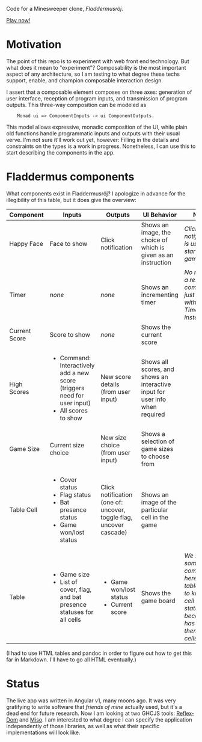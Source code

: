 Code for a Minesweeper clone, *Fladdermusröj*.

[Play now\!](https://chreekat.net/fladdermus)

# Motivation

The point of this repo is to experiment with web front end technology. But what
does it mean to "experiment"? Composability is the most important aspect of any
architecture, so I am testing to what degree these techs support, enable, and
champion composable interaction design.

I assert that a composable element composes on three axes: generation of
user interface, reception of program inputs, and transmission of program
outputs. This three-way composition can be modeled as

        Monad ui => ComponentInputs -> ui ComponentOutputs.

This model allows expressive, monadic composition of the UI, while plain old
functions handle programmatic inputs and outputs with their usual verve. I'm not
sure it'll work out yet, however: Filling in the details and constraints on the
types is a work in progress. Nonetheless, I can use this to start describing
the components in the app.

# Fladdermus components

What components exist in Fladdermusröj? I apologize in advance for the
illegibility of this table, but it does give the overview:

<table>
  <thead>
    <tr class="header">
      <th>Component
      <th>Inputs
      <th>Outputs
      <th>UI Behavior
      <th>Notes
  <tbody>
    <tr class="odd">
      <td>Happy Face
      <td>Face to show
      <td>Click notification
      <td>Shows an image, the choice of which is given as an
      instruction
      <td><i>Click notification is used to start a new game</i>
    <tr class="even">
      <td>Timer
      <td><i>none</i>
      <td><i>none</i>
      <td>Shows an incrementing timer
      <td><i>No need for a reset command; just replace with a new
      Timer instead.</i>
    <tr class="odd">
      <td>Current Score
      <td>Score to show
      <td><i>none</i>
      <td>Shows the current score
      <td>
    <tr class="even">
      <td>High Scores
      <td>
        <ul>
          <li>Command: Interactively add a new score (triggers need
          for user input)
          <li>All scores to show
        </ul>
      <td>New score details (from user input)
      <td>Shows all scores, and shows an interactive input for user
      info when required
      <td>
    <tr class="odd">
      <td>Game Size
      <td>Current size choice
      <td>New size choice (from user input)
      <td>Shows a selection of game sizes to choose from
      <td>
    <tr class="even">
      <td>Table Cell
      <td>
        <ul>
          <li>Cover status
          <li>Flag status
          <li>Bat presence status
          <li>Game won/lost status
        </ul>
      <td>Click notification (one of: uncover, toggle flag, uncover
      cascade)
      <td>Shows an image of the particular cell in the game
      <td>
    <tr class="odd">
      <td>Table
      <td>
        <ul>
          <li>Game size
          <li>List of cover, flag, and bat presence statuses for
          all cells
        </ul>
      <td>
        <ul>
          <li>Game won/lost status
          <li>Current score
        </ul>
      <td>Shows the game board
      <td><i>We see some composition here: The table needs to know
      all cell statuses, because it has to feed them to the cells
      it uses.</i>
</table>

(I had to use HTML tables and pandoc in order to figure out how to get this far
in Markdown. I'll have to go all HTML eventually.)

# Status

The live app was written in Angular v1, many moons ago. It was very gratifying
to write software that *friends of mine* actually used, but it's a dead end for
future research. Now I am looking at two GHCJS tools:
[Reflex-Dom](https://github.com/reflex-frp/reflex-dom) and
[Miso](https://haskell-miso.org/). I am interested to what degree I can specify
the application independently of those libraries, as well as what their specific
implementations will look like.
